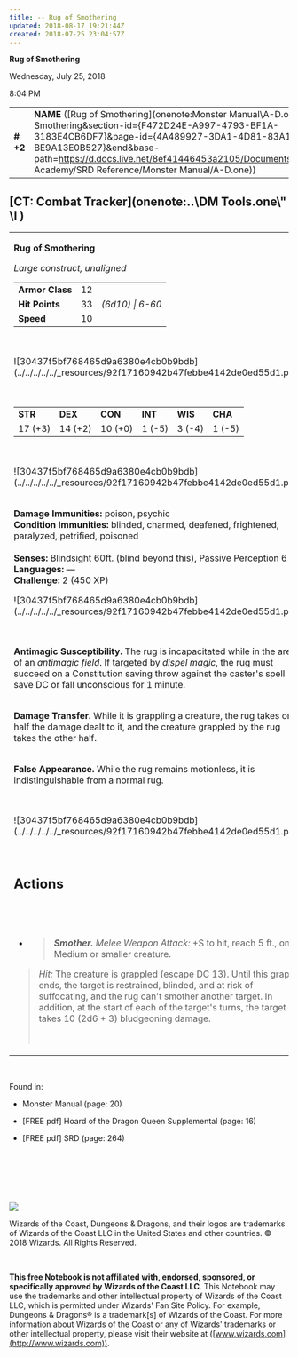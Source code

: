 ```yaml
---
title: -- Rug of Smothering
updated: 2018-08-17 19:21:44Z
created: 2018-07-25 23:04:57Z
---
```


**Rug of Smothering**

Wednesday, July 25, 2018

8:04 PM

|           |                                                                                                                                                                                                                                                                                                            |        |        |        |     |       |        |
|-----------|------------------------------------------------------------------------------------------------------------------------------------------------------------------------------------------------------------------------------------------------------------------------------------------------------------|--------|--------|--------|-----|-------|--------|
| **\# +2** | **NAME** ([Rug of Smothering](onenote:Monster Manual\\A-D.one#Rug of Smothering&section-id={F472D24E-A997-4793-BF1A-3183E4CB6DF7}&page-id={4A489927-3DA1-4D81-83A1-BE9A13E0B527}&end&base-path=https://d.docs.live.net/8ef41446453a2105/Documents/Adventure Academy/SRD Reference/Monster Manual/A-D.one)) | **12** | **33** | **33** | \-  | Notes | 450 XP |

## [CT: Combat Tracker](onenote:..\\DM Tools.one\\" \l )

<table><tbody><tr class="odd"><td><p><strong>Rug of Smothering</strong></p><p><em>Large construct, unaligned<br />
</em></p><table><tbody><tr class="odd"><td><strong>Armor Class</strong></td><td>12</td><td> </td></tr><tr class="even"><td><strong>Hit Points</strong></td><td>33</td><td><em>(6d10) | 6-60</em></td></tr><tr class="odd"><td><strong>Speed</strong></td><td>10</td><td> </td></tr></tbody></table><p> </p><p>![30437f5bf768465d9a6380e4cb0b9bdb](../../../../../_resources/92f17160942b47febbe4142de0ed55d1.png)</p><p> </p><table><tbody><tr class="odd"><td><strong>STR</strong></td><td><strong>DEX</strong></td><td><strong>CON</strong></td><td><strong>INT</strong></td><td><strong>WIS</strong></td><td><strong>CHA</strong></td></tr><tr class="even"><td>17 (+3)</td><td>14 (+2)</td><td>10 (+0)</td><td>1 (-5)</td><td>3 (-4)</td><td>1 (-5)</td></tr></tbody></table><p> </p><p>![30437f5bf768465d9a6380e4cb0b9bdb](../../../../../_resources/92f17160942b47febbe4142de0ed55d1.png)</p><p><strong><br />
Damage Immunities:</strong> poison, psychic<br />
<strong>Condition Immunities:</strong> blinded, charmed, deafened, frightened, paralyzed, petrified, poisoned<br />
<br />
<strong>Senses:</strong> Blindsight 60ft. (blind beyond this), Passive Perception 6<br />
<strong>Languages:</strong> —<br />
<strong>Challenge:</strong> 2 (450 XP)</p><p>![30437f5bf768465d9a6380e4cb0b9bdb](../../../../../_resources/92f17160942b47febbe4142de0ed55d1.png)</p><p> </p><p><strong>Antimagic Susceptibility.</strong> The rug is incapacitated while in the area of an <em>antimagic field</em>. If targeted by <em>dispel magic</em>, the rug must succeed on a Constitution saving throw against the caster's spell save DC or fall unconscious for 1 minute.</p><p><strong><br />
Damage Transfer.</strong> While it is grappling a creature, the rug takes only half the damage dealt to it, and the creature grappled by the rug takes the other half.</p><p><strong><br />
False Appearance.</strong> While the rug remains motionless, it is indistinguishable from a normal rug.</p><p> </p><p>![30437f5bf768465d9a6380e4cb0b9bdb](../../../../../_resources/92f17160942b47febbe4142de0ed55d1.png)</p><p> </p><h2 id="actions"><strong>Actions</strong></h2><h2 id="section"> </h2><ul><li><blockquote><p><em><strong>Smother.</strong> Melee Weapon Attack:</em> +S to hit, reach 5 ft., one Medium or smaller creature.</p></blockquote></li></ul><blockquote><p><em>Hit:</em> The creature is grappled (escape DC 13). Until this grapple ends, the target is restrained, blinded, and at risk of suffocating, and the rug can't smother another target. In addition, at the start of each of the target's turns, the target takes 10 (2d6 + 3) bludgeoning damage.</p><p> </p></blockquote></td></tr></tbody></table>

 

Found in:

-   Monster Manual (page: 20)

-   \[FREE pdf\] Hoard of the Dragon Queen Supplemental (page: 16)

-   \[FREE pdf\] SRD (page: 264)

 

 

 

![](tmp\media\image2.png)

Wizards of the Coast, Dungeons & Dragons, and their logos are trademarks of Wizards of the Coast LLC in the United States and other countries. © 2018 Wizards. All Rights Reserved.

 

**This free Notebook is not affiliated with, endorsed, sponsored, or specifically approved by Wizards of the Coast LLC**. This Notebook may use the trademarks and other intellectual property of Wizards of the Coast LLC, which is permitted under Wizards' Fan Site Policy. For example, Dungeons & Dragons® is a trademark\[s\] of Wizards of the Coast. For more information about Wizards of the Coast or any of Wizards' trademarks or other intellectual property, please visit their website at ([www.wizards.com](http://www.wizards.com)).
